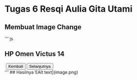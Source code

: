 # Tugas 6 Resqi Aulia Gita Utami
## Membuat Image Change
''' js
  <div class="bg-black w-full">
        <h2 class="text-3xl font-semibold leading-normal">HP Omen Victus 14</h2>
        <img id="gambar" src="/Chapter06/Tugas/714230003_ResqiAuliaGitaUtami_JS/images/Victus Open.png" alt="" />
        <button class="bg-pink-300 rounded-3xl py-3 px-8 font-medium inline-block mr-4 hover:bg-transparant hover:border-yellow-300 hover:text-white duration-300 hover:border border border-transparant"
            onclick="document.getElementById('gambar').src='/Chapter06/Tugas/714230003_ResqiAuliaGitaUtami_JS/images/Victus Open.png'" >
            Kembali
        </button>  
        <button class="bg-pink-300 rounded-3xl py-3 px-8 font-medium inline-block mr-4 hover:bg-transparant hover:border-yellow-300 hover:text-white duration-300 hover:border border border-transparant"
        onclick="document.getElementById('gambar').src='/Chapter06/Tugas/714230003_ResqiAuliaGitaUtami_JS/images/Victus Close.png'" >
        Selanjutnya
        </button>
    </div>
'''
## Hasilnya
![Alt text](image.png)
